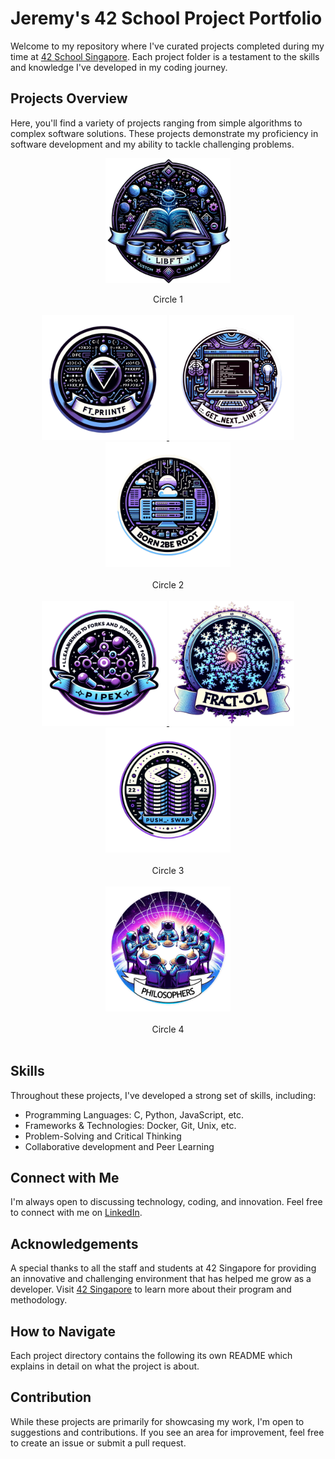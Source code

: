# Jeremy's 42 School Project Portfolio

Welcome to my repository where I've curated projects completed during my time at [42 School Singapore](https://www.42singapore.com). Each project folder is a testament to the skills and knowledge I've developed in my coding journey.

## Projects Overview

Here, you'll find a variety of projects ranging from simple algorithms to complex software solutions. These projects demonstrate my proficiency in software development and my ability to tackle challenging problems.

<div align="center">
		<a alt="libft" href="https://github.com/JeremyChooCK/42-Core-SG/tree/main/libft"><img width="200px" src="./imgs/libft.png" style="vertical-align: middle;"></a>
	<br><br>
	Circle 1
	<br><br>
	<a alt="ft_printf" href="https://github.com/JeremyChooCK/42-Core-SG/tree/main/ft_printf">
		<img width="200px" src="./imgs/printf.png">
	</a>
	<a alt="get next line" href="https://github.com/JeremyChooCK/42-Core-SG/tree/main/get_next_line">
		<img width="200px" src="./imgs/gnl.png">
	</a>
	<a alt="born2beroot" href="">
		<img width="200px" src="./imgs/born2beroot.png">
	</a>
    <br><br>
	Circle 2
	<br><br>
	<a alt="pipex" href="https://github.com/JeremyChooCK/42-Core-SG/tree/main/pipex">
		<img width="200px" src="./imgs/pipex.png">
	</a>
	<a alt="fractal" href="">
		<img width="200px" src="./imgs/fractal.png">
	</a>
	<a alt="push_swap" href="">
		<img width="200px" src="./imgs/push_swap.png">
	</a>
    <br><br>
	Circle 3
	<br><br>
	<a alt="Philosophers" href="">
		<img width="200px" src="./imgs/philo.png">
	</a>
    <br><br>
	Circle 4
	<br><br>
</div>

## Skills

Throughout these projects, I've developed a strong set of skills, including:

- Programming Languages: C, Python, JavaScript, etc.
- Frameworks & Technologies: Docker, Git, Unix, etc.
- Problem-Solving and Critical Thinking
- Collaborative development and Peer Learning

## Connect with Me

I'm always open to discussing technology, coding, and innovation. Feel free to connect with me on [LinkedIn](Your-LinkedIn-Profile-Link).

## Acknowledgements

A special thanks to all the staff and students at 42 Singapore for providing an innovative and challenging environment that has helped me grow as a developer. Visit [42 Singapore](https://www.42singapore.com) to learn more about their program and methodology.

## How to Navigate

Each project directory contains the following its own README which explains in  detail on what the project is about.

## Contribution

While these projects are primarily for showcasing my work, I'm open to suggestions and contributions. If you see an area for improvement, feel free to create an issue or submit a pull request.

